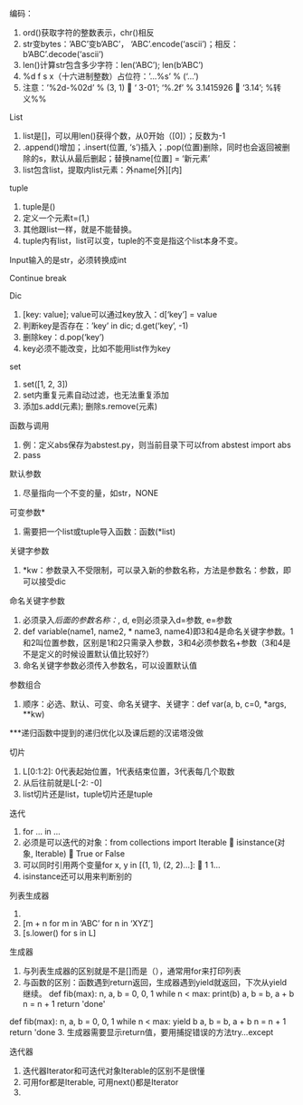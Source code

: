 编码：
1.	ord()获取字符的整数表示，chr()相反
2.	str变bytes：’ABC’变b’ABC’， ‘ABC’.encode(‘ascii’)；相反：b’ABC’.decode(‘ascii’)
3.	len()计算str包含多少字符：len(‘ABC’); len(b’ABC’)
4.	%d f s x（十六进制整数）占位符：’…%s’ % (‘…’)
5.	注意：’%2d-%02d’ % (3, 1)  ‘ 3-01’; ‘%.2f’ % 3.1415926  ‘3.14’; %转义%%

List
1.	list是[]，可以用len()获得个数，从0开始（[0]）；反数为-1
2.	.append()增加；.insert(位置, ‘s’)插入；.pop(位置)删除，同时也会返回被删除的s，默认从最后删起；替换name[位置] = ‘新元素’
3.	list包含list，提取内list元素：外name[外][内]

tuple
1.	tuple是()
2.	定义一个元素t=(1,)
3.	其他跟list一样，就是不能替换。
4.	tuple内有list，list可以变，tuple的不变是指这个list本身不变。

Input输入的是str，必须转换成int

Continue break

Dic
1.	[key: value]; value可以通过key放入：d[‘key’] = value
2.	判断key是否存在：’key’ in dic; d.get(‘key’, -1)
3.	删除key：d.pop(‘key’)
4.	key必须不能改变，比如不能用list作为key

set
1.	set([1, 2, 3])
2.	set内重复元素自动过滤，也无法重复添加
3.	添加s.add(元素); 删除s.remove(元素)

函数与调用
1.	例：定义abs保存为abstest.py，则当前目录下可以from abstest import abs
2.	pass

默认参数
1.	尽量指向一个不变的量，如str，NONE

可变参数*
1.	需要把一个list或tuple导入函数：函数(*list)

关键字参数
1.	*kw：参数录入不受限制，可以录入新的参数名称，方法是参数名：参数，即可以接受dic

命名关键字参数
1.	必须录入*后面的参数名称：*, d, e则必须录入d=参数, e=参数
2.	def variable(name1, name2, * name3, name4)即3和4是命名关键字参数。1和2叫位置参数，区别是1和2只需录入参数，3和4必须参数名+参数（3和4是不是定义的时候设置默认值比较好?）
3.	命名关键字参数必须传入参数名，可以设置默认值

参数组合
1.	顺序：必选、默认、可变、命名关键字、关键字：def var(a, b, c=0, *args, **kw)

***递归函数中提到的递归优化以及课后题的汉诺塔没做

切片
1.	L[0:1:2]: 0代表起始位置，1代表结束位置，3代表每几个取数
2.	从后往前就是L[-2: -0]
3.	list切片还是list，tuple切片还是tuple

迭代
1.	for … in …
2.	必须是可以迭代的对象：from collections import Iterable  isinstance(对象, Iterable)  True or False
3.	可以同时引用两个变量for x, y in [(1, 1), (2, 2)…]:  1 1…
4.	isinstance还可以用来判断别的

列表生成器
1.	[x * x for x in range(1, 11) if x % 2 == 0]: 选出1×1，2×2…中的偶数
2.	[m + n for m in ‘ABC’ for n in ‘XYZ’]
3.	[s.lower() for s in L]

生成器
1.	与列表生成器的区别就是不是[]而是（），通常用for来打印列表
2.	与函数的区别：函数遇到return返回，生成器遇到yield就返回，下次从yield继续。
def fib(max):
    n, a, b = 0, 0, 1
    while n < max:
        print(b)
        a, b = b, a + b
        n = n + 1
return 'done'

def fib(max):
    n, a, b = 0, 0, 1
    while n < max:
        yield b
        a, b = b, a + b
        n = n + 1
return 'done
3.	生成器需要显示return值，要用捕捉错误的方法try…except

迭代器
1.	迭代器Iterator和可迭代对象Iterable的区别不是很懂
2.	可用for都是Iterable, 可用next()都是Iterator
3.	
